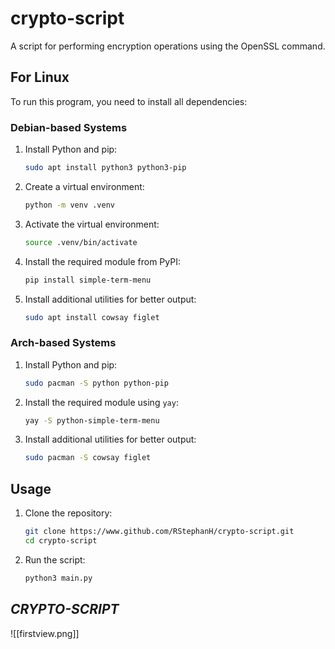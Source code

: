 # crypto-script
A script for performing encryption operations using the OpenSSL command.

## For Linux

To run this program, you need to install all dependencies:

### Debian-based Systems

1. Install Python and pip:
   ```bash
   sudo apt install python3 python3-pip
   ```

2. Create a virtual environment:
   ```bash
   python -m venv .venv
   ```

3. Activate the virtual environment:
   ```bash
   source .venv/bin/activate
   ```

4. Install the required module from PyPI:
   ```bash
   pip install simple-term-menu
   ```

5. Install additional utilities for better output:
   ```bash
   sudo apt install cowsay figlet
   ```

### Arch-based Systems

1. Install Python and pip:
   ```bash
   sudo pacman -S python python-pip
   ```

2. Install the required module using `yay`:
   ```bash
   yay -S python-simple-term-menu
   ```

3. Install additional utilities for better output:
   ```bash
   sudo pacman -S cowsay figlet
   ```

## Usage

1. Clone the repository:
   ```bash
   git clone https://www.github.com/RStephanH/crypto-script.git
   cd crypto-script
   ```

2. Run the script:
   ```bash
   python3 main.py
   ```

## *CRYPTO-SCRIPT*

![[firstview.png]]